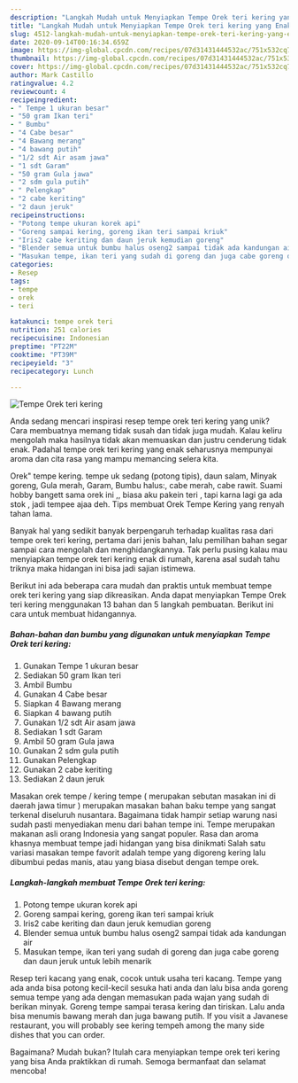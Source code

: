 ```yaml
---
description: "Langkah Mudah untuk Menyiapkan Tempe Orek teri kering yang Enak Banget"
title: "Langkah Mudah untuk Menyiapkan Tempe Orek teri kering yang Enak Banget"
slug: 4512-langkah-mudah-untuk-menyiapkan-tempe-orek-teri-kering-yang-enak-banget
date: 2020-09-14T00:16:34.659Z
image: https://img-global.cpcdn.com/recipes/07d31431444532ac/751x532cq70/tempe-orek-teri-kering-foto-resep-utama.jpg
thumbnail: https://img-global.cpcdn.com/recipes/07d31431444532ac/751x532cq70/tempe-orek-teri-kering-foto-resep-utama.jpg
cover: https://img-global.cpcdn.com/recipes/07d31431444532ac/751x532cq70/tempe-orek-teri-kering-foto-resep-utama.jpg
author: Mark Castillo
ratingvalue: 4.2
reviewcount: 4
recipeingredient:
- " Tempe 1 ukuran besar"
- "50 gram Ikan teri"
- " Bumbu"
- "4 Cabe besar"
- "4 Bawang merang"
- "4 bawang putih"
- "1/2 sdt Air asam jawa"
- "1 sdt Garam"
- "50 gram Gula jawa"
- "2 sdm gula putih"
- " Pelengkap"
- "2 cabe keriting"
- "2 daun jeruk"
recipeinstructions:
- "Potong tempe ukuran korek api"
- "Goreng sampai kering, goreng ikan teri sampai kriuk"
- "Iris2 cabe keriting dan daun jeruk kemudian goreng"
- "Blender semua untuk bumbu halus oseng2 sampai tidak ada kandungan air"
- "Masukan tempe, ikan teri yang sudah di goreng dan juga cabe goreng dan daun jeruk untuk lebih menarik"
categories:
- Resep
tags:
- tempe
- orek
- teri

katakunci: tempe orek teri 
nutrition: 251 calories
recipecuisine: Indonesian
preptime: "PT22M"
cooktime: "PT39M"
recipeyield: "3"
recipecategory: Lunch

---
```



![Tempe Orek teri kering](https://img-global.cpcdn.com/recipes/07d31431444532ac/751x532cq70/tempe-orek-teri-kering-foto-resep-utama.jpg)

Anda sedang mencari inspirasi resep tempe orek teri kering yang unik? Cara membuatnya memang tidak susah dan tidak juga mudah. Kalau keliru mengolah maka hasilnya tidak akan memuaskan dan justru cenderung tidak enak. Padahal tempe orek teri kering yang enak seharusnya mempunyai aroma dan cita rasa yang mampu memancing selera kita.

Orek&#34; tempe kering. tempe uk sedang (potong tipis), daun salam, Minyak goreng, Gula merah, Garam, Bumbu halus:, cabe merah, cabe rawit. Suami hobby bangett sama orek ini ,, biasa aku pakein teri , tapi karna lagi ga ada stok , jadi tempee ajaa deh. Tips membuat Orek Tempe Kering yang renyah tahan lama.

Banyak hal yang sedikit banyak berpengaruh terhadap kualitas rasa dari tempe orek teri kering, pertama dari jenis bahan, lalu pemilihan bahan segar sampai cara mengolah dan menghidangkannya. Tak perlu pusing kalau mau menyiapkan tempe orek teri kering enak di rumah, karena asal sudah tahu triknya maka hidangan ini bisa jadi sajian istimewa.


Berikut ini ada beberapa cara mudah dan praktis untuk membuat tempe orek teri kering yang siap dikreasikan. Anda dapat menyiapkan Tempe Orek teri kering menggunakan 13 bahan dan 5 langkah pembuatan. Berikut ini cara untuk membuat hidangannya.

<!--inarticleads1-->

##### Bahan-bahan dan bumbu yang digunakan untuk menyiapkan Tempe Orek teri kering:

1. Gunakan  Tempe 1 ukuran besar
1. Sediakan 50 gram Ikan teri
1. Ambil  Bumbu
1. Gunakan 4 Cabe besar
1. Siapkan 4 Bawang merang
1. Siapkan 4 bawang putih
1. Gunakan 1/2 sdt Air asam jawa
1. Sediakan 1 sdt Garam
1. Ambil 50 gram Gula jawa
1. Gunakan 2 sdm gula putih
1. Gunakan  Pelengkap
1. Gunakan 2 cabe keriting
1. Sediakan 2 daun jeruk


Masakan orek tempe / kering tempe ( merupakan sebutan masakan ini di daerah jawa timur ) merupakan masakan bahan baku tempe yang sangat terkenal diseluruh nusantara. Bagaimana tidak hampir setiap warung nasi sudah pasti menyediakan menu dari bahan tempe ini. Tempe merupakan makanan asli orang Indonesia yang sangat populer. Rasa dan aroma khasnya membuat tempe jadi hidangan yang bisa dinikmati Salah satu variasi masakan tempe favorit adalah tempe yang digoreng kering lalu dibumbui pedas manis, atau yang biasa disebut dengan tempe orek. 

<!--inarticleads2-->

##### Langkah-langkah membuat Tempe Orek teri kering:

1. Potong tempe ukuran korek api
1. Goreng sampai kering, goreng ikan teri sampai kriuk
1. Iris2 cabe keriting dan daun jeruk kemudian goreng
1. Blender semua untuk bumbu halus oseng2 sampai tidak ada kandungan air
1. Masukan tempe, ikan teri yang sudah di goreng dan juga cabe goreng dan daun jeruk untuk lebih menarik


Resep teri kacang yang enak, cocok untuk usaha teri kacang. Tempe yang ada anda bisa potong kecil-kecil sesuka hati anda dan lalu bisa anda goreng semua tempe yang ada dengan memasukan pada wajan yang sudah di berikan minyak. Goreng tempe sampai terasa kering dan tiriskan. Lalu anda bisa menumis bawang merah dan juga bawang putih. If you visit a Javanese restaurant, you will probably see kering tempeh among the many side dishes that you can order. 

Bagaimana? Mudah bukan? Itulah cara menyiapkan tempe orek teri kering yang bisa Anda praktikkan di rumah. Semoga bermanfaat dan selamat mencoba!
